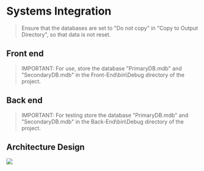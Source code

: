 # **Systems Integration**
> Ensure that the databases are set to "Do not copy" in "Copy to Output Directory", so that data is not reset.
## Front end
>IMPORTANT:
For use, store the database "PrimaryDB.mdb" and "SecondaryDB.mdb" in the Front-End\bin\Debug directory of the project.
## Back end
>IMPORTANT:
For testing store the database "PrimaryDB.mdb" and "SecondaryDB.mdb" in the Back-End\bin\Debug directory of the project.
## Architecture Design
![](https://i.imgur.com/wIaupDO.png)
